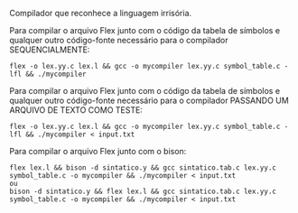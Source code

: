 Compilador que reconhece a linguagem irrisória.

Para compilar o arquivo Flex junto com o código da tabela de símbolos e qualquer outro código-fonte necessário para o compilador SEQUENCIALMENTE:

```
flex -o lex.yy.c lex.l && gcc -o mycompiler lex.yy.c symbol_table.c -lfl && ./mycompiler

```


Para compilar o arquivo Flex junto com o código da tabela de símbolos e qualquer outro código-fonte necessário para o compilador PASSANDO UM ARQUIVO DE TEXTO COMO TESTE:

```
flex -o lex.yy.c lex.l && gcc -o mycompiler lex.yy.c symbol_table.c -lfl && ./mycompiler < input.txt

```

Para compilar o arquivo Flex junto com o bison:


```
flex lex.l && bison -d sintatico.y && gcc sintatico.tab.c lex.yy.c symbol_table.c -o mycompiler && ./mycompiler < input.txt
ou
bison -d sintatico.y && flex lex.l && gcc sintatico.tab.c lex.yy.c  symbol_table.c -o mycompiler && ./mycompiler < input.txt

```
